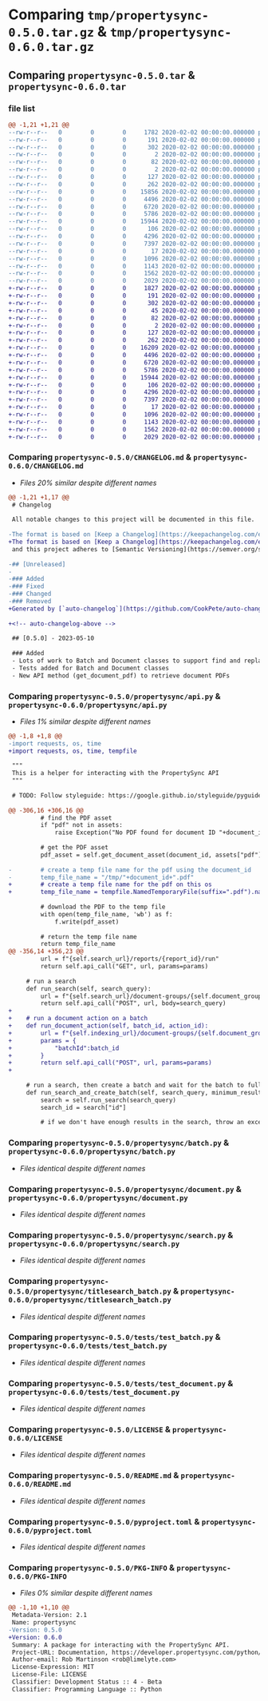 # Comparing `tmp/propertysync-0.5.0.tar.gz` & `tmp/propertysync-0.6.0.tar.gz`

## Comparing `propertysync-0.5.0.tar` & `propertysync-0.6.0.tar`

### file list

```diff
@@ -1,21 +1,21 @@
--rw-r--r--   0        0        0     1782 2020-02-02 00:00:00.000000 propertysync-0.5.0/CHANGELOG.md
--rw-r--r--   0        0        0      191 2020-02-02 00:00:00.000000 propertysync-0.5.0/.pytest_cache/CACHEDIR.TAG
--rw-r--r--   0        0        0      302 2020-02-02 00:00:00.000000 propertysync-0.5.0/.pytest_cache/README.md
--rw-r--r--   0        0        0        2 2020-02-02 00:00:00.000000 propertysync-0.5.0/.pytest_cache/v/cache/lastfailed
--rw-r--r--   0        0        0       82 2020-02-02 00:00:00.000000 propertysync-0.5.0/.pytest_cache/v/cache/nodeids
--rw-r--r--   0        0        0        2 2020-02-02 00:00:00.000000 propertysync-0.5.0/.pytest_cache/v/cache/stepwise
--rw-r--r--   0        0        0      127 2020-02-02 00:00:00.000000 propertysync-0.5.0/propertysync/__about__.py
--rw-r--r--   0        0        0      262 2020-02-02 00:00:00.000000 propertysync-0.5.0/propertysync/__init__.py
--rw-r--r--   0        0        0    15856 2020-02-02 00:00:00.000000 propertysync-0.5.0/propertysync/api.py
--rw-r--r--   0        0        0     4496 2020-02-02 00:00:00.000000 propertysync-0.5.0/propertysync/batch.py
--rw-r--r--   0        0        0     6720 2020-02-02 00:00:00.000000 propertysync-0.5.0/propertysync/document.py
--rw-r--r--   0        0        0     5786 2020-02-02 00:00:00.000000 propertysync-0.5.0/propertysync/search.py
--rw-r--r--   0        0        0    15944 2020-02-02 00:00:00.000000 propertysync-0.5.0/propertysync/titlesearch_batch.py
--rw-r--r--   0        0        0      106 2020-02-02 00:00:00.000000 propertysync-0.5.0/tests/__init__.py
--rw-r--r--   0        0        0     4296 2020-02-02 00:00:00.000000 propertysync-0.5.0/tests/test_batch.py
--rw-r--r--   0        0        0     7397 2020-02-02 00:00:00.000000 propertysync-0.5.0/tests/test_document.py
--rw-r--r--   0        0        0       17 2020-02-02 00:00:00.000000 propertysync-0.5.0/.gitignore
--rw-r--r--   0        0        0     1096 2020-02-02 00:00:00.000000 propertysync-0.5.0/LICENSE
--rw-r--r--   0        0        0     1143 2020-02-02 00:00:00.000000 propertysync-0.5.0/README.md
--rw-r--r--   0        0        0     1562 2020-02-02 00:00:00.000000 propertysync-0.5.0/pyproject.toml
--rw-r--r--   0        0        0     2029 2020-02-02 00:00:00.000000 propertysync-0.5.0/PKG-INFO
+-rw-r--r--   0        0        0     1827 2020-02-02 00:00:00.000000 propertysync-0.6.0/CHANGELOG.md
+-rw-r--r--   0        0        0      191 2020-02-02 00:00:00.000000 propertysync-0.6.0/.pytest_cache/CACHEDIR.TAG
+-rw-r--r--   0        0        0      302 2020-02-02 00:00:00.000000 propertysync-0.6.0/.pytest_cache/README.md
+-rw-r--r--   0        0        0       45 2020-02-02 00:00:00.000000 propertysync-0.6.0/.pytest_cache/v/cache/lastfailed
+-rw-r--r--   0        0        0       82 2020-02-02 00:00:00.000000 propertysync-0.6.0/.pytest_cache/v/cache/nodeids
+-rw-r--r--   0        0        0        2 2020-02-02 00:00:00.000000 propertysync-0.6.0/.pytest_cache/v/cache/stepwise
+-rw-r--r--   0        0        0      127 2020-02-02 00:00:00.000000 propertysync-0.6.0/propertysync/__about__.py
+-rw-r--r--   0        0        0      262 2020-02-02 00:00:00.000000 propertysync-0.6.0/propertysync/__init__.py
+-rw-r--r--   0        0        0    16209 2020-02-02 00:00:00.000000 propertysync-0.6.0/propertysync/api.py
+-rw-r--r--   0        0        0     4496 2020-02-02 00:00:00.000000 propertysync-0.6.0/propertysync/batch.py
+-rw-r--r--   0        0        0     6720 2020-02-02 00:00:00.000000 propertysync-0.6.0/propertysync/document.py
+-rw-r--r--   0        0        0     5786 2020-02-02 00:00:00.000000 propertysync-0.6.0/propertysync/search.py
+-rw-r--r--   0        0        0    15944 2020-02-02 00:00:00.000000 propertysync-0.6.0/propertysync/titlesearch_batch.py
+-rw-r--r--   0        0        0      106 2020-02-02 00:00:00.000000 propertysync-0.6.0/tests/__init__.py
+-rw-r--r--   0        0        0     4296 2020-02-02 00:00:00.000000 propertysync-0.6.0/tests/test_batch.py
+-rw-r--r--   0        0        0     7397 2020-02-02 00:00:00.000000 propertysync-0.6.0/tests/test_document.py
+-rw-r--r--   0        0        0       17 2020-02-02 00:00:00.000000 propertysync-0.6.0/.gitignore
+-rw-r--r--   0        0        0     1096 2020-02-02 00:00:00.000000 propertysync-0.6.0/LICENSE
+-rw-r--r--   0        0        0     1143 2020-02-02 00:00:00.000000 propertysync-0.6.0/README.md
+-rw-r--r--   0        0        0     1562 2020-02-02 00:00:00.000000 propertysync-0.6.0/pyproject.toml
+-rw-r--r--   0        0        0     2029 2020-02-02 00:00:00.000000 propertysync-0.6.0/PKG-INFO
```

### Comparing `propertysync-0.5.0/CHANGELOG.md` & `propertysync-0.6.0/CHANGELOG.md`

 * *Files 20% similar despite different names*

```diff
@@ -1,21 +1,17 @@
 # Changelog
 
 All notable changes to this project will be documented in this file.
 
-The format is based on [Keep a Changelog](https://keepachangelog.com/en/1.0.0/),
+The format is based on [Keep a Changelog](https://keepachangelog.com/en/1.0.0/)
 and this project adheres to [Semantic Versioning](https://semver.org/spec/v2.0.0.html).
 
-## [Unreleased]
-
-### Added
-### Fixed
-### Changed
-### Removed
+Generated by [`auto-changelog`](https://github.com/CookPete/auto-changelog).
 
+<!-- auto-changelog-above -->
 
 ## [0.5.0] - 2023-05-10
 
 ### Added
 - Lots of work to Batch and Document classes to support find and replace
 - Tests added for Batch and Document classes
 - New API method (get_document_pdf) to retrieve document PDFs
```

### Comparing `propertysync-0.5.0/propertysync/api.py` & `propertysync-0.6.0/propertysync/api.py`

 * *Files 1% similar despite different names*

```diff
@@ -1,8 +1,8 @@
-import requests, os, time
+import requests, os, time, tempfile
 
 """
 This is a helper for interacting with the PropertySync API
 """
 
 # TODO: Follow styleguide: https://google.github.io/styleguide/pyguide.html#316-naming
 
@@ -306,16 +306,16 @@
         # find the PDF asset
         if "pdf" not in assets:
             raise Exception("No PDF found for document ID "+document_id)
         
         # get the PDF asset
         pdf_asset = self.get_document_asset(document_id, assets["pdf"]["id"])
 
-        # create a temp file name for the pdf using the document_id
-        temp_file_name = "/tmp/"+document_id+".pdf"
+        # create a temp file name for the pdf on this os
+        temp_file_name = tempfile.NamedTemporaryFile(suffix=".pdf").name
 
         # download the PDF to the temp file
         with open(temp_file_name, 'wb') as f:
             f.write(pdf_asset)
 
         # return the temp file name
         return temp_file_name
@@ -356,14 +356,23 @@
         url = f"{self.search_url}/reports/{report_id}/run"
         return self.api_call("GET", url, params=params)
     
     # run a search
     def run_search(self, search_query):
         url = f"{self.search_url}/document-groups/{self.document_group_id}/searches"
         return self.api_call("POST", url, body=search_query)
+    
+    # run a document action on a batch
+    def run_document_action(self, batch_id, action_id):
+        url = f"{self.indexing_url}/document-groups/{self.document_group_id}/document-actions/{action_id}/execute"
+        params = {
+            "batchId":batch_id
+        }
+        return self.api_call("POST", url, params=params)
+
 
     # run a search, then create a batch and wait for the batch to fully hydrate, then retrieve the batch and optionally delete it
     def run_search_and_create_batch(self, search_query, minimum_results=1,wait_time=2,batch_name='python-api-client temp batch', delete_batch=True):
         search = self.run_search(search_query)
         search_id = search["id"]
 
         # if we don't have enough results in the search, throw an exception
```

### Comparing `propertysync-0.5.0/propertysync/batch.py` & `propertysync-0.6.0/propertysync/batch.py`

 * *Files identical despite different names*

### Comparing `propertysync-0.5.0/propertysync/document.py` & `propertysync-0.6.0/propertysync/document.py`

 * *Files identical despite different names*

### Comparing `propertysync-0.5.0/propertysync/search.py` & `propertysync-0.6.0/propertysync/search.py`

 * *Files identical despite different names*

### Comparing `propertysync-0.5.0/propertysync/titlesearch_batch.py` & `propertysync-0.6.0/propertysync/titlesearch_batch.py`

 * *Files identical despite different names*

### Comparing `propertysync-0.5.0/tests/test_batch.py` & `propertysync-0.6.0/tests/test_batch.py`

 * *Files identical despite different names*

### Comparing `propertysync-0.5.0/tests/test_document.py` & `propertysync-0.6.0/tests/test_document.py`

 * *Files identical despite different names*

### Comparing `propertysync-0.5.0/LICENSE` & `propertysync-0.6.0/LICENSE`

 * *Files identical despite different names*

### Comparing `propertysync-0.5.0/README.md` & `propertysync-0.6.0/README.md`

 * *Files identical despite different names*

### Comparing `propertysync-0.5.0/pyproject.toml` & `propertysync-0.6.0/pyproject.toml`

 * *Files identical despite different names*

### Comparing `propertysync-0.5.0/PKG-INFO` & `propertysync-0.6.0/PKG-INFO`

 * *Files 0% similar despite different names*

```diff
@@ -1,10 +1,10 @@
 Metadata-Version: 2.1
 Name: propertysync
-Version: 0.5.0
+Version: 0.6.0
 Summary: A package for interacting with the PropertySync API.
 Project-URL: Documentation, https://developer.propertysync.com/python/index.html
 Author-email: Rob Martinson <rob@limelyte.com>
 License-Expression: MIT
 License-File: LICENSE
 Classifier: Development Status :: 4 - Beta
 Classifier: Programming Language :: Python
```

